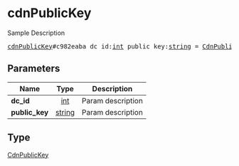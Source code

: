 # cdnPublicKey

Sample Description

<pre>
<a href="../constructor/cdnPublicKey.md">cdnPublicKey</a>#c982eaba dc_id:<a href="../type/int.md">int</a> public_key:<a href="../type/string.md">string</a> = <a href="../type/CdnPublicKey.md">CdnPublicKey</a>;
</pre>

## Parameters

| Name | Type | Description |
|------|:----:|-------------|
| **dc_id** | [int](../type/int.md) | Param description |
| **public_key** | [string](../type/string.md) | Param description |

## Type

[CdnPublicKey](../type/CdnPublicKey.md)
